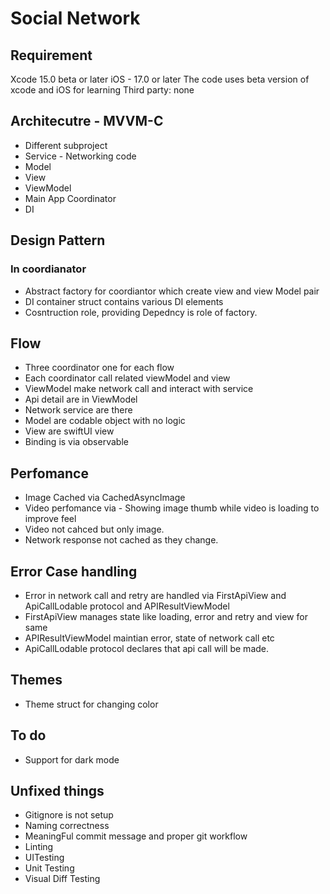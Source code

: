 # Social Network

## Requirement
 Xcode 15.0 beta or later
 iOS - 17.0 or later
 The code uses beta version of xcode and iOS for learning 
 Third party: none
 
## Architecutre - MVVM-C

- Different subproject
- Service - Networking code
- Model
- View
- ViewModel
- Main App Coordinator
- DI


## Design Pattern 
### In coordianator
- Abstract factory for coordiantor which create view and view Model pair
- DI container struct contains various DI elements
- Cosntruction role, providing Depedncy is role of factory. 

## Flow

- Three coordinator one for each flow
- Each coordinator call related viewModel and view
- ViewModel make network call and interact with service
- Api detail are in ViewModel
- Network service are there
- Model are codable object with no logic
- View are swiftUI view
- Binding is via observable

## Perfomance
- Image Cached via CachedAsyncImage 
- Video perfomance via - Showing image thumb while video is loading to improve feel
- Video not cahced but only image. 
- Network response not cached as they change.

## Error Case handling
- Error in network call and retry are handled via FirstApiView and ApiCallLodable protocol and APIResultViewModel
- FirstApiView manages state like loading, error and retry and view for same
- APIResultViewModel maintian error, state of network call etc
- ApiCallLodable protocol declares that api call will be made.

## Themes
- Theme struct for changing color

## To do
- Support for dark mode

## Unfixed things
- Gitignore is not setup
- Naming correctness
- MeaningFul commit message and proper git workflow
- Linting
- UITesting
- Unit Testing
- Visual Diff Testing



